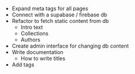 - Expand meta tags for all pages
- Connect with a supabase / firebase db
- Refactor to fetch static content from db
  - Intro text
  - Collections
  - Authors
- Create admin interface for changing db content
- Write documentation
  - How to write titles
- Add tags
